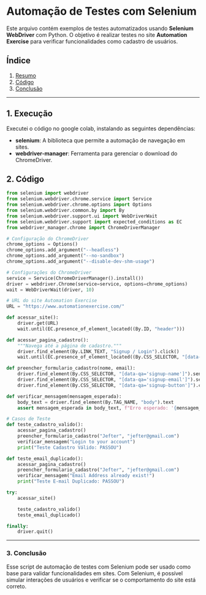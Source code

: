 # Automação de Testes com Selenium

Este arquivo contém exemplos de testes automatizados usando **Selenium WebDriver** com Python. O objetivo é realizar testes no site **Automation Exercise** para verificar funcionalidades como cadastro de usuários.

## **Índice**

1. [Resumo](#1-Execucao)   
2. [Código](#2-Código)  
3. [Conclusão](#3-Conclusão)    

---

## 1. Execução

Executei o código no google colab, instalando as seguintes dependências:
- **selenium**: A biblioteca que permite a automação de navegação em sites.
- **webdriver-manager**: Ferramenta para gerenciar o download do ChromeDriver.

## 2. Código

```python
from selenium import webdriver
from selenium.webdriver.chrome.service import Service
from selenium.webdriver.chrome.options import Options
from selenium.webdriver.common.by import By
from selenium.webdriver.support.ui import WebDriverWait
from selenium.webdriver.support import expected_conditions as EC
from webdriver_manager.chrome import ChromeDriverManager

# Configuração do ChromeDriver
chrome_options = Options()
chrome_options.add_argument("--headless")
chrome_options.add_argument("--no-sandbox")
chrome_options.add_argument("--disable-dev-shm-usage")

# Configurações do ChromeDriver
service = Service(ChromeDriverManager().install())
driver = webdriver.Chrome(service=service, options=chrome_options)
wait = WebDriverWait(driver, 10)

# URL do site Automation Exercise
URL = "https://www.automationexercise.com/"

def acessar_site():
    driver.get(URL)
    wait.until(EC.presence_of_element_located((By.ID, "header")))

def acessar_pagina_cadastro():
    """Navega até a página de cadastro."""
    driver.find_element(By.LINK_TEXT, "Signup / Login").click()
    wait.until(EC.presence_of_element_located((By.CSS_SELECTOR, "[data-qa='signup-name']")))

def preencher_formulario_cadastro(nome, email):
    driver.find_element(By.CSS_SELECTOR, "[data-qa='signup-name']").send_keys(nome)
    driver.find_element(By.CSS_SELECTOR, "[data-qa='signup-email']").send_keys(email)
    driver.find_element(By.CSS_SELECTOR, "[data-qa='signup-button']").click()

def verificar_mensagem(mensagem_esperada):
    body_text = driver.find_element(By.TAG_NAME, "body").text
    assert mensagem_esperada in body_text, f"Erro esperado: '{mensagem_esperada}', mas não encontrado na página."

# Casos de Teste
def teste_cadastro_valido():
    acessar_pagina_cadastro()
    preencher_formulario_cadastro("Jefter", "jefter@gmail.com")
    verificar_mensagem("Login to your account")
    print("Teste Cadastro Válido: PASSOU")

def teste_email_duplicado():
    acessar_pagina_cadastro()
    preencher_formulario_cadastro("Jefter", "jefter@gmail.com")
    verificar_mensagem("Email Address already exist!")
    print("Teste E-mail Duplicado: PASSOU")

try:
    acessar_site()

    teste_cadastro_valido()
    teste_email_duplicado()

finally:
    driver.quit()
```


---

### 3. Conclusão
Esse script de automação de testes com Selenium pode ser usado como base para validar funcionalidades em sites. Com Selenium, é possível simular interações de usuários e verificar se o comportamento do site está correto.
